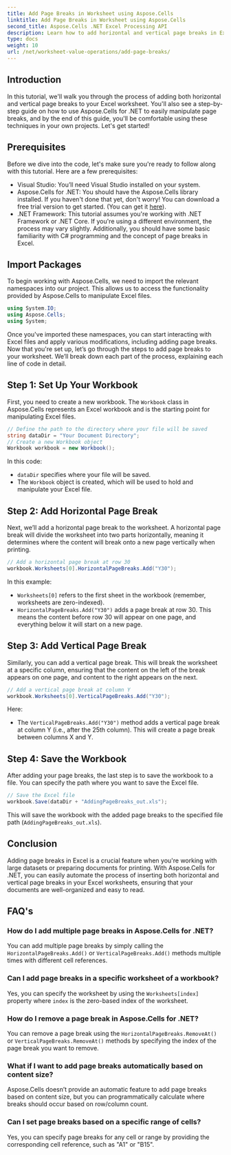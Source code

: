 ```yaml
---
title: Add Page Breaks in Worksheet using Aspose.Cells
linktitle: Add Page Breaks in Worksheet using Aspose.Cells
second_title: Aspose.Cells .NET Excel Processing API
description: Learn how to add horizontal and vertical page breaks in Excel using Aspose.Cells for .NET with this step-by-step guide. Make your Excel files print-friendly.
type: docs
weight: 10
url: /net/worksheet-value-operations/add-page-breaks/
---
```

## Introduction
In this tutorial, we'll walk you through the process of adding both horizontal and vertical page breaks to your Excel worksheet. You'll also see a step-by-step guide on how to use Aspose.Cells for .NET to easily manipulate page breaks, and by the end of this guide, you'll be comfortable using these techniques in your own projects. Let's get started!
## Prerequisites
Before we dive into the code, let's make sure you're ready to follow along with this tutorial. Here are a few prerequisites:
- Visual Studio: You’ll need Visual Studio installed on your system.
- Aspose.Cells for .NET: You should have the Aspose.Cells library installed. If you haven't done that yet, don't worry! You can download a free trial version to get started. (You can get it [here](https://releases.aspose.com/cells/net/)).
- .NET Framework: This tutorial assumes you're working with .NET Framework or .NET Core. If you're using a different environment, the process may vary slightly.
Additionally, you should have some basic familiarity with C# programming and the concept of page breaks in Excel.
## Import Packages
To begin working with Aspose.Cells, we need to import the relevant namespaces into our project. This allows us to access the functionality provided by Aspose.Cells to manipulate Excel files.
```csharp
using System.IO;
using Aspose.Cells;
using System;
```
Once you've imported these namespaces, you can start interacting with Excel files and apply various modifications, including adding page breaks.
Now that you're set up, let’s go through the steps to add page breaks to your worksheet. We’ll break down each part of the process, explaining each line of code in detail.
## Step 1: Set Up Your Workbook
First, you need to create a new workbook. The `Workbook` class in Aspose.Cells represents an Excel workbook and is the starting point for manipulating Excel files.
```csharp
// Define the path to the directory where your file will be saved
string dataDir = "Your Document Directory";
// Create a new Workbook object
Workbook workbook = new Workbook();
```
In this code:
- `dataDir` specifies where your file will be saved.
- The `Workbook` object is created, which will be used to hold and manipulate your Excel file.
## Step 2: Add Horizontal Page Break
Next, we’ll add a horizontal page break to the worksheet. A horizontal page break will divide the worksheet into two parts horizontally, meaning it determines where the content will break onto a new page vertically when printing.
```csharp
// Add a horizontal page break at row 30
workbook.Worksheets[0].HorizontalPageBreaks.Add("Y30");
```
In this example:
- `Worksheets[0]` refers to the first sheet in the workbook (remember, worksheets are zero-indexed).
- `HorizontalPageBreaks.Add("Y30")` adds a page break at row 30. This means the content before row 30 will appear on one page, and everything below it will start on a new page.
## Step 3: Add Vertical Page Break
Similarly, you can add a vertical page break. This will break the worksheet at a specific column, ensuring that the content on the left of the break appears on one page, and content to the right appears on the next.
```csharp
// Add a vertical page break at column Y
workbook.Worksheets[0].VerticalPageBreaks.Add("Y30");
```
Here:
- The `VerticalPageBreaks.Add("Y30")` method adds a vertical page break at column Y (i.e., after the 25th column). This will create a page break between columns X and Y.
## Step 4: Save the Workbook
After adding your page breaks, the last step is to save the workbook to a file. You can specify the path where you want to save the Excel file.
```csharp
// Save the Excel file
workbook.Save(dataDir + "AddingPageBreaks_out.xls");
```
This will save the workbook with the added page breaks to the specified file path (`AddingPageBreaks_out.xls`).
## Conclusion
Adding page breaks in Excel is a crucial feature when you're working with large datasets or preparing documents for printing. With Aspose.Cells for .NET, you can easily automate the process of inserting both horizontal and vertical page breaks in your Excel worksheets, ensuring that your documents are well-organized and easy to read.
## FAQ's
### How do I add multiple page breaks in Aspose.Cells for .NET?
You can add multiple page breaks by simply calling the `HorizontalPageBreaks.Add()` or `VerticalPageBreaks.Add()` methods multiple times with different cell references.
### Can I add page breaks in a specific worksheet of a workbook?
Yes, you can specify the worksheet by using the `Worksheets[index]` property where `index` is the zero-based index of the worksheet.
### How do I remove a page break in Aspose.Cells for .NET?
You can remove a page break using the `HorizontalPageBreaks.RemoveAt()` or `VerticalPageBreaks.RemoveAt()` methods by specifying the index of the page break you want to remove.
### What if I want to add page breaks automatically based on content size?
Aspose.Cells doesn’t provide an automatic feature to add page breaks based on content size, but you can programmatically calculate where breaks should occur based on row/column count.
### Can I set page breaks based on a specific range of cells?
Yes, you can specify page breaks for any cell or range by providing the corresponding cell reference, such as "A1" or "B15".

